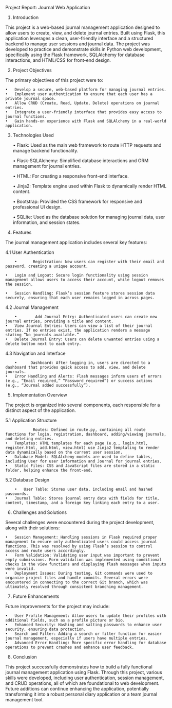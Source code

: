 Project Report: Journal Web Application

1. Introduction

This project is a web-based journal management application designed to allow users to create, view, and delete journal entries. Built using Flask, this application leverages a clean, user-friendly interface and a structured backend to manage user sessions and journal data. The project was developed to practice and demonstrate skills in Python web development, specifically using the Flask framework, SQLAlchemy for database interactions, and HTML/CSS for front-end design.

2. Project Objectives

The primary objectives of this project were to:

	•	Develop a secure, web-based platform for managing journal entries.
	•	Implement user authentication to ensure that each user has a private journal space.
	•	Allow CRUD (Create, Read, Update, Delete) operations on journal entries.
	•	Integrate a user-friendly interface that provides easy access to journal functions.
	•	Gain hands-on experience with Flask and SQLAlchemy in a real-world application.

3. Technologies Used



	•	Flask: Used as the main web framework to route HTTP requests and manage backend functionality.

	•	Flask-SQLAlchemy: Simplified database interactions and ORM management for journal entries.

	•	HTML: For creating a responsive front-end interface.

	•	Jinja2: Template engine used within Flask to dynamically render HTML content.

	•	Bootstrap: Provided the CSS framework for responsive and professional UI design.

	•	SQLite: Used as the database solution for managing journal data, user information, and session states.


4. Features

The journal management application includes several key features:

4.1 User Authentication

        •       Registration: New users can register with their email and password, creating a unique account.

	•	Login and Logout: Secure login functionality using session management allows users to access their account, while logout removes the session.

	•	Session Handling: Flask’s session feature stores session data securely, ensuring that each user remains logged in across pages.

4.2 Journal Management

        •        Add Journal Entry: Authenticated users can create new journal entries, providing a title and content.
	•	View Journal Entries: Users can view a list of their journal entries. If no entries exist, the application renders a message stating “No journals available.”
	•	Delete Journal Entry: Users can delete unwanted entries using a delete button next to each entry.

4.3 Navigation and Interface

        •      Dashboard: After logging in, users are directed to a dashboard that provides quick access to add, view, and delete journals.
	•	Error Handling and Alerts: Flash messages inform users of errors (e.g., “Email required,” “Password required”) or success actions (e.g., “Journal added successfully”).

5. Implementation Overview

The project is organized into several components, each responsible for a distinct aspect of the application.


5.1 Application Structure

                Routes: Defined in route.py, containing all route functions for login, registration, dashboard, adding/viewing journals, and deleting entries.
	•	Templates: HTML templates for each page (e.g., login.html, register.html, add.html, view.html) use Jinja2 templating to render data dynamically based on the current user session.
	•	Database Model: SQLAlchemy models are used to define tables, including User for user information and Journal for journal entries.
	•	Static Files: CSS and JavaScript files are stored in a static folder, helping enhance the front-end.

5.2 Database Design

        •	User Table: Stores user data, including email and hashed passwords.
	•	Journal Table: Stores journal entry data with fields for title, content, timestamp, and a foreign key linking each entry to a user.

6. Challenges and Solutions


Several challenges were encountered during the project development, along with their solutions:

	•	Session Management: Handling sessions in Flask required proper management to ensure only authenticated users could access journal functions. This was resolved by using Flask’s session to control access and route users accordingly.
	•	Form Validation: Validating user input was important to prevent empty submissions. Form validation was implemented using conditional checks in the view functions and displaying flash messages when inputs were invalid.
	•	Deployment Issues: During testing, Git commands were used to organize project files and handle commits. Several errors were encountered in connecting to the correct Git branch, which was ultimately resolved through consistent branching management.

7. Future Enhancements


Future improvements for the project may include:

	•	User Profile Management: Allow users to update their profiles with additional fields, such as a profile picture or bio.
	•	Enhanced Security: Hashing and salting passwords to enhance user security, ensuring data protection.
	•	Search and Filter: Adding a search or filter function for easier journal management, especially if users have multiple entries.
	•	Advanced Error Handling: More specific error handling for database operations to prevent crashes and enhance user feedback.

8. Conclusion


This project successfully demonstrates how to build a fully functional journal management application using Flask. Through this project, various skills were developed, including user authentication, session management, and CRUD operations, all of which are foundational to web development. Future additions can continue enhancing the application, potentially transforming it into a robust personal diary application or a team journal management tool.
